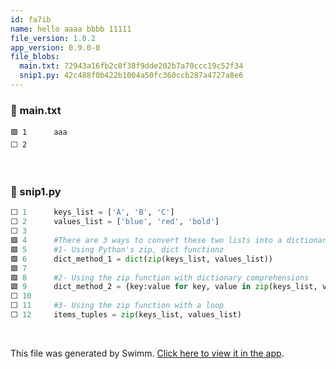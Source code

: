 ```yaml
---
id: fa7ib
name: hello aaaa bbbb 11111
file_version: 1.0.2
app_version: 0.9.0-0
file_blobs:
  main.txt: 72943a16fb2c8f38f9dde202b7a70ccc19c52f34
  snip1.py: 42c488f0b422b1004a50fc360ccb287a4727a8e6
---
```


<!-- NOTE-swimm-snippet: the lines below link your snippet to Swimm -->
### 📄 main.txt
```text
🟩 1      aaa
⬜ 2      
```

<br/>

<!-- NOTE-swimm-snippet: the lines below link your snippet to Swimm -->
### 📄 snip1.py
```python
⬜ 1      keys_list = ['A', 'B', 'C']
⬜ 2      values_list = ['blue', 'red', 'bold']
⬜ 3      
🟩 4      #There are 3 ways to convert these two lists into a dictionary
🟩 5      #1- Using Python's zip, dict functionz
🟩 6      dict_method_1 = dict(zip(keys_list, values_list))
🟩 7      
🟩 8      #2- Using the zip function with dictionary comprehensions
🟩 9      dict_method_2 = {key:value for key, value in zip(keys_list, values_list)}
⬜ 10     
⬜ 11     #3- Using the zip function with a loop
⬜ 12     items_tuples = zip(keys_list, values_list) 
```

<br/>

This file was generated by Swimm. [Click here to view it in the app](http://localhost:5000/repos/Z2l0aHViJTNBJTNBdDElM0ElM0FlcmFuLXN3aW1t/docs/fa7ib).